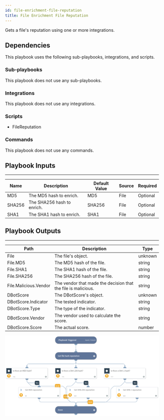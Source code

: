 ```yaml
---
id: file-enrichment-file-reputation
title: File Enrichment File Reputation
---
```


Gets a file's reputation using one or more integrations.

## Dependencies
This playbook uses the following sub-playbooks, integrations, and scripts.

### Sub-playbooks
This playbook does not use any sub-playbooks.

### Integrations
This playbook does not use any integrations.

### Scripts
* FileReputation

### Commands
This playbook does not use any commands.

## Playbook Inputs
---

| **Name** | **Description** | **Default Value** | **Source** | **Required** |
| --- | --- | --- | --- | --- |
| MD5 | The MD5 hash to enrich. | MD5 | File | Optional |
| SHA256 | The SHA256 hash to enrich. | SHA256 | File | Optional |
| SHA1 | The SHA1 hash to enrich. | SHA1 | File | Optional |

## Playbook Outputs
---

| **Path** | **Description** | **Type** |
| --- | --- | --- |
| File | The file's object. | unknown |
| File.MD5 | The MD5 hash of the file. | string |
| File.SHA1 | The SHA1 hash of the file. | string |
| File.SHA256 | The SHA256 hash of the file. | string |
| File.Malicious.Vendor | The vendor that made the decision that the file is malicious. | string |
| DBotScore | The DBotScore's object. | unknown |
| DBotScore.Indicator | The tested indicator. | string |
| DBotScore.Type | The type of the indicator. | string |
| DBotScore.Vendor | The vendor used to calculate the score. | string |
| DBotScore.Score | The actual score. | number |

![File_Enrichment_File_reputation](https://github.com/ElazarK/content-docs/blob/master/images/playbooks/File_Enrichment_File_reputation.png)
